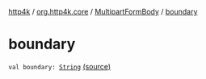 [http4k](../../index.md) / [org.http4k.core](../index.md) / [MultipartFormBody](index.md) / [boundary](./boundary.md)

# boundary

`val boundary: `[`String`](https://kotlinlang.org/api/latest/jvm/stdlib/kotlin/-string/index.html) [(source)](https://github.com/http4k/http4k/blob/master/http4k-multipart/src/main/kotlin/org/http4k/core/MultipartFormBody.kt#L49)